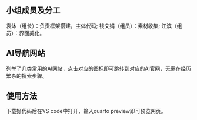 ##  小组成员及分工
袁沐（组长）：负责框架搭建，主体代码;
钱文娟（组员）：素材收集;
江滨（组员）：界面美化。

##  AI导航网站
列举了几类常用的AI网站，点击对应的图标即可跳转到对应的AI官网，无需在经历繁杂的搜索步骤。

##  使用方法
下载好代码后在VS code中打开，输入quarto preview即可预览网页。
